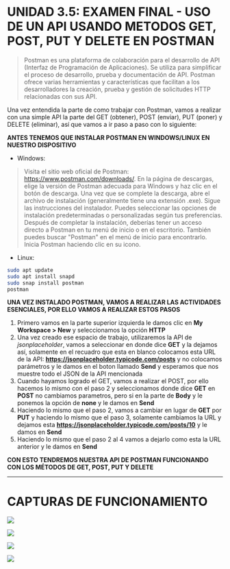 # UNIDAD 3.5: EXAMEN FINAL - USO DE UN API USANDO METODOS GET, POST, PUT Y DELETE EN POSTMAN

> Postman es una plataforma de colaboración para el desarrollo de API (Interfaz de Programación de Aplicaciones). Se utiliza para simplificar el proceso de desarrollo, prueba y documentación de API. Postman ofrece varias herramientas y características que facilitan a los desarrolladores la creación, prueba y gestión de solicitudes HTTP relacionadas con sus API.

Una vez entendida la parte de como trabajar con Postman, vamos a realizar con una simple API la parte del GET (obtener), POST (enviar), PUT (poner) y DELETE (eliminar), así que vamos a ir paso a paso con lo siguiente:

**ANTES TENEMOS QUE INSTALAR POSTMAN EN WINDOWS/LINUX EN NUESTRO DISPOSITIVO**

- Windows:

> Visita el sitio web oficial de Postman: https://www.postman.com/downloads/. En la página de descargas, elige la versión de Postman adecuada para Windows y haz clic en el botón de descarga. Una vez que se complete la descarga, abre el archivo de instalación (generalmente tiene una extensión .exe). Sigue las instrucciones del instalador. Puedes seleccionar las opciones de instalación predeterminadas o personalizadas según tus preferencias. Después de completar la instalación, deberías tener un acceso directo a Postman en tu menú de inicio o en el escritorio. También puedes buscar "Postman" en el menú de inicio para encontrarlo. Inicia Postman haciendo clic en su icono.

- Linux:

```bash
sudo apt update
sudo apt install snapd
sudo snap install postman
postman
```

**UNA VEZ INSTALADO POSTMAN, VAMOS A REALIZAR LAS ACTIVIDADES ESENCIALES, POR ELLO VAMOS A REALIZAR ESTOS PASOS**

1. Primero vamos en la parte superior izquierda le damos clic en **My Workspace > New** y seleccionamos la opción **HTTP**
2. Una vez creado ese espacio de trabajo, utilizaremos la API de *jsonplaceholder*, vamos a seleccionar en donde dice **GET** y la dejamos así, solamente en el recuadro que esta en blanco colocamos esta URL de la API: **https://jsonplaceholder.typicode.com/posts** y no colocamos parámetros y le damos en el boton llamado **Send** y esperamos que nos muestre todo el JSON de la API mencionada
3. Cuando hayamos logrado el GET, vamos a realizar el POST, por ello hacemos lo mismo con el paso 2 y seleccionamos donde dice **GET** en **POST** no cambiamos parametros, pero si en la parte de **Body** y le ponemos la opción de **none** y le damos en **Send** 
4. Haciendo lo mismo que el paso 2, vamos a cambiar en lugar de **GET** por **PUT** y haciendo lo mismo que el paso 3, solamente cambiamos la URL y dejamos esta **https://jsonplaceholder.typicode.com/posts/10** y le damos en **Send**
5. Haciendo lo mismo que el paso 2 al 4 vamos a dejarlo como esta la URL anterior y le damos en **Send**

**CON ESTO TENDREMOS NUESTRA API DE POSTMAN FUNCIONANDO CON LOS MÉTODOS DE GET, POST, PUT Y DELETE**

---

# CAPTURAS DE FUNCIONAMIENTO

![](@attachment/Clipboard_2023-12-03-16-32-23.png)

![](@attachment/Clipboard_2023-12-03-16-32-33.png)

![](@attachment/Clipboard_2023-12-03-16-32-43.png)

![](@attachment/Clipboard_2023-12-03-16-32-51.png)
